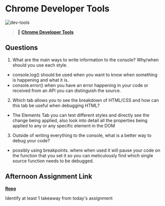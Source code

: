# Chrome Developer Tools

![dev-tools](https://bcw.blob.core.windows.net/public/img/lesson-images/4571780153354770)

> **📖 [Chrome Developer Tools](https://codeworksacademy.com/fs-student-guide/resources/wk2/03-Chrome-Dev-Tools)**

## Questions

1. What are the main ways to write information to the console? Why/when should you use each style.

- console.log() should be used when you want to know when  something is happening and what it is.
 - console.error() when you have an error happening in your code or received from an API  you can distinguish the source.

2. Which tab allows you to see the breakdown of HTML/CSS and how can this tab be useful when debugging HTML?

- The Elements Tab you can test different styles and directly see the change being applied, also look into detail all the properties being applied to any or any specific element in the DOM

3. Outside of writing everything to the console, what is a better way to debug your code?

- possibly using breakpoints. where when used it will pause your code on the function that you set it so you can meticulously find which single source function needs to be debugged.


## Afternoon Assignment Link

**[Repo](https://github.com/TungLe0319/ice-cream-parlor)**

Identify at least 1 takeaway from today's assignment
